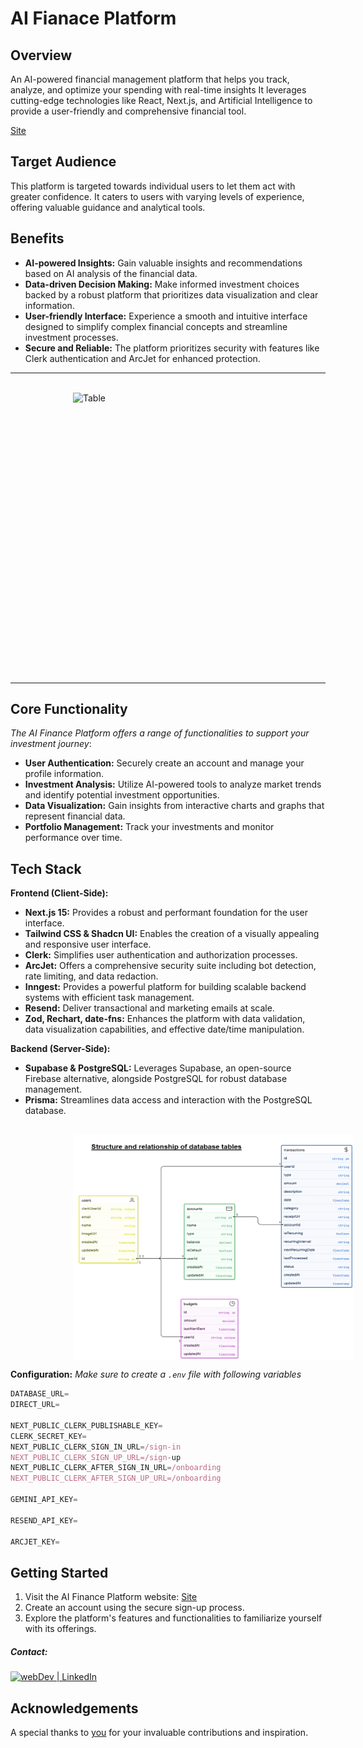# AI Fianace Platform 

## Overview

An AI-powered financial management platform that helps you track, analyze, and optimize your spending with real-time insights
It leverages cutting-edge technologies like React, Next.js, and Artificial Intelligence to provide a user-friendly and comprehensive financial tool.

[Site](https://ai-finance-platform.vercel.app/)

## Target Audience

This platform is targeted towards individual users to let them act with greater confidence. It caters to users with varying levels of experience, offering valuable guidance and analytical tools.

## Benefits

* **AI-powered Insights:** Gain valuable insights and recommendations based on AI analysis of the financial data.
* **Data-driven Decision Making:** Make informed investment choices backed by a robust platform that prioritizes data visualization and clear information.
* **User-friendly Interface:** Experience a smooth and intuitive interface designed to simplify complex financial concepts and streamline investment processes.
* **Secure and Reliable:** The platform prioritizes security with features like Clerk authentication and ArcJet for enhanced protection.


---

![]()<img src="demo.gif" alt="Table" width="600" height="450" style="display: block; margin-left:100px ;"> 

---

## Core Functionality

*The AI Finance Platform offers a range of functionalities to support your investment journey*:

* **User Authentication:** Securely create an account and manage your profile information.
* **Investment Analysis:** Utilize AI-powered tools to analyze market trends and identify potential investment opportunities.
* **Data Visualization:** Gain insights from interactive charts and graphs that represent financial data.
* **Portfolio Management:** Track your investments and monitor performance over time. 


## Tech Stack

**Frontend (Client-Side):**

* **Next.js 15:** Provides a robust and performant foundation for the user interface.
* **Tailwind CSS & Shadcn UI:** Enables the creation of a visually appealing and responsive user interface.
* **Clerk:** Simplifies user authentication and authorization processes.
* **ArcJet:** Offers a comprehensive security suite including bot detection, rate limiting, and data redaction.
* **Inngest:** Provides a powerful platform for building scalable backend systems with efficient task management.
* **Resend:** Deliver transactional and marketing emails at scale.
* **Zod, Rechart, date-fns:** Enhances the platform with data validation, data visualization capabilities, and effective date/time manipulation.


**Backend (Server-Side):**


* **Supabase & PostgreSQL:** Leverages Supabase, an open-source Firebase alternative, alongside PostgreSQL for robust database management.
* **Prisma:** Streamlines data access and interaction with the PostgreSQL database.


![]()<img src="tables.png" width="450" height="360" style="display: block; margin-left:100px ;"> 

**Configuration:**  *Make sure to create a `.env` file with following variables*

```js
DATABASE_URL=
DIRECT_URL=

NEXT_PUBLIC_CLERK_PUBLISHABLE_KEY=
CLERK_SECRET_KEY=
NEXT_PUBLIC_CLERK_SIGN_IN_URL=/sign-in
NEXT_PUBLIC_CLERK_SIGN_UP_URL=/sign-up
NEXT_PUBLIC_CLERK_AFTER_SIGN_IN_URL=/onboarding
NEXT_PUBLIC_CLERK_AFTER_SIGN_UP_URL=/onboarding

GEMINI_API_KEY=

RESEND_API_KEY=

ARCJET_KEY=
```

## Getting Started

1. Visit the AI Finance Platform website: [Site](https://ai-finance-platform.vercel.app/)
2. Create an account using the secure sign-up process.
3. Explore the platform's features and functionalities to familiarize yourself with its offerings.


##### Contact:

[<img alt="webDev | LinkedIn" src="https://img.shields.io/badge/linkedin-0077B5.svg?&style=for-the-badge&logo=linkedin&logoColor=white" />][linkedin]

[linkedin]: https://www.linkedin.com/in/sergiy-antonyuk/


## Acknowledgements

A special thanks to [you](https://www.youtube.com/@GreatStackDev) for your invaluable contributions and inspiration.

